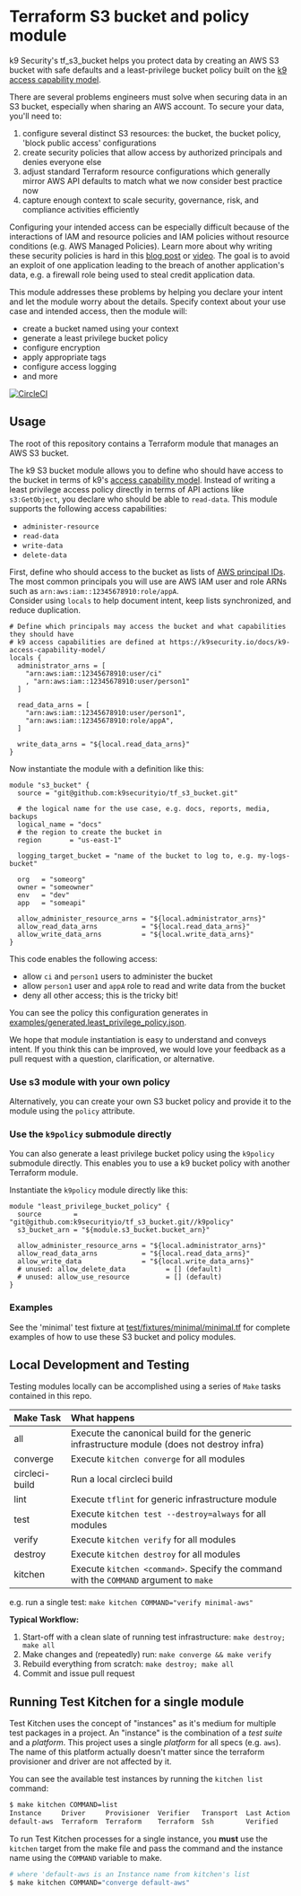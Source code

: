 # Terraform S3 bucket and policy module #

k9 Security's tf_s3_bucket helps you protect data by creating an AWS S3 bucket with safe defaults and a 
least-privilege bucket policy built on the 
[k9 access capability model](https://k9security.io/docs/k9-access-capability-model/).

There are several problems engineers must solve when securing data in an S3 bucket, especially when sharing an AWS 
account.  To secure your data, you'll need to:

1. configure several distinct S3 resources: the bucket, the bucket policy, 'block public access' configurations
2. create security policies that allow access by authorized principals and denies everyone else
3. adjust standard Terraform resource configurations which generally mirror AWS API defaults to match what we now consider best practice now
4. capture enough context to scale security, governance, risk, and compliance activities efficiently 

Configuring your intended access can be especially difficult because of the interactions of IAM and
resource policies and IAM policies without resource conditions (e.g. AWS Managed Policies).  Learn more about why
writing these security policies is hard in this 
[blog post](https://nodramadevops.com/2020/04/why-protecting-data-in-s3-is-hard-and-a-least-privilege-bucket-policy-to-help/) 
or [video](https://youtu.be/WIZPSuSoQq4).  The goal is to avoid an exploit of one application leading to the 
breach of another application's data, e.g. a firewall role being used to steal credit application data.      

This module addresses these problems by helping you declare your intent and let the module worry about the details.
Specify context about your use case and intended access, then the module will:

* create a bucket named using your context
* generate a least privilege bucket policy
* configure encryption
* apply appropriate tags
* configure access logging
* and more

[![CircleCI](https://circleci.com/gh/k9securityio/tf_s3_bucket.svg?style=svg)](https://circleci.com/gh/k9securityio/tf_s3_bucket)

## Usage
The root of this repository contains a Terraform module that manages an AWS S3 bucket.

The k9 S3 bucket module allows you to define who should have access to the bucket in terms of k9's 
[access capability model](https://k9security.io/docs/k9-access-capability-model/).  Instead of 
writing a least privilege access policy directly in terms of API actions like `s3:GetObject`, you declare
who should be able to `read-data`.  This module supports the following access capabilities:

* `administer-resource`
* `read-data`
* `write-data`
* `delete-data`   

First, define who should access to the bucket as lists of 
[AWS principal IDs](https://docs.aws.amazon.com/IAM/latest/UserGuide/reference_policies_elements_principal.html).  
The most common principals you will use are AWS IAM user and role ARNs such as `arn:aws:iam::12345678910:role/appA`.  
Consider using `locals` to help document intent, keep lists synchronized, and reduce duplication.   
 
```hcl-terraform
# Define which principals may access the bucket and what capabilities they should have
# k9 access capabilities are defined at https://k9security.io/docs/k9-access-capability-model/  
locals {
  administrator_arns = [
    "arn:aws:iam::12345678910:user/ci"
    , "arn:aws:iam::12345678910:user/person1"
  ]

  read_data_arns = [
    "arn:aws:iam::12345678910:user/person1",
    "arn:aws:iam::12345678910:role/appA",
  ]

  write_data_arns = "${local.read_data_arns}"
}
```

Now instantiate the module with a definition like this:
```hcl-terraform
module "s3_bucket" {
  source = "git@github.com:k9securityio/tf_s3_bucket.git"
  
  # the logical name for the use case, e.g. docs, reports, media, backups 
  logical_name = "docs"
  # the region to create the bucket in
  region       = "us-east-1"

  logging_target_bucket = "name of the bucket to log to, e.g. my-logs-bucket"

  org   = "someorg"
  owner = "someowner"
  env   = "dev"
  app   = "someapi"

  allow_administer_resource_arns = "${local.administrator_arns}"
  allow_read_data_arns           = "${local.read_data_arns}"
  allow_write_data_arns          = "${local.write_data_arns}"
}
```

This code enables the following access:

* allow `ci` and `person1` users to administer the bucket
* allow `person1` user and `appA` role to read and write data from the bucket
* deny all other access; this is the tricky bit!

You can see the policy this configuration generates in 
[examples/generated.least_privilege_policy.json](examples/generated.least_privilege_policy.json). 

We hope that module instantiation is easy to understand and conveys intent.  If you think this can be improved,
we would love your feedback as a pull request with a question, clarification, or alternative.

### Use s3 module with your own policy

Alternatively, you can create your own S3 bucket policy and provide it to the module using the `policy` attribute.   

### Use the `k9policy` submodule directly 

You can also generate a least privilege bucket policy using the `k9policy` submodule directly.  This enables you to
use a k9 bucket policy with another Terraform module. 

Instantiate the `k9policy` module directly like this:

```hcl-terraform
module "least_privilege_bucket_policy" {
  source        = "git@github.com:k9securityio/tf_s3_bucket.git//k9policy"
  s3_bucket_arn = "${module.s3_bucket.bucket_arn}"

  allow_administer_resource_arns = "${local.administrator_arns}"
  allow_read_data_arns           = "${local.read_data_arns}"
  allow_write_data               = "${local.write_data_arns}"
  # unused: allow_delete_data          = [] (default)
  # unused: allow_use_resource         = [] (default)
}
```

### Examples

See the 'minimal' test fixture at [test/fixtures/minimal/minimal.tf](test/fixtures/minimal/minimal.tf) for complete 
examples of how to use these S3 bucket and policy modules.  

## Local Development and Testing

Testing modules locally can be accomplished using a series of `Make` tasks
contained in this repo.

| Make Task | What happens                                                                                                  |
|:----------|:--------------------------------------------------------------------------------------------------------------|
| all       | Execute the canonical build for the generic infrastructure module (does not destroy infra)                    |
| converge  | Execute `kitchen converge` for all modules                                                                    |
| circleci-build  | Run a local circleci build                                                                              |
| lint      | Execute `tflint` for generic infrastructure module                                                            |
| test      | Execute `kitchen test --destroy=always` for all modules                                                       |
| verify    | Execute `kitchen verify` for all modules                                                                      |
| destroy   | Execute `kitchen destroy` for all modules                                                                     |
| kitchen   | Execute `kitchen <command>`. Specify the command with the `COMMAND` argument to `make`                        |

e.g. run a single test: `make kitchen COMMAND="verify minimal-aws"`

**Typical Workflow:**

1. Start-off with a clean slate of running test infrastructure: `make destroy; make all`
2. Make changes and (repeatedly) run: `make converge && make verify`
3. Rebuild everything from scratch: `make destroy; make all`
4. Commit and issue pull request


## Running Test Kitchen for a single module

Test Kitchen uses the concept of "instances" as it's medium for multiple test 
packages in a project.
An "instance" is the combination of a _test suite_ and a _platform_.
This project uses a single _platform_ for all specs (e.g. `aws`).
The name of this platform actually doesn't matter since the terraform provisioner
and driver are not affected by it.

You can see the available test instances by running the `kitchen list` command:

```bash
$ make kitchen COMMAND=list
Instance     Driver     Provisioner  Verifier   Transport  Last Action  Last Error
default-aws  Terraform  Terraform    Terraform  Ssh        Verified
```

To run Test Kitchen processes for a single instance, you **must** use the `kitchen`
target from the make file and pass the command and the instance name using the
`COMMAND` variable to make.

```bash
# where 'default-aws is an Instance name from kitchen's list
$ make kitchen COMMAND="converge default-aws"
```